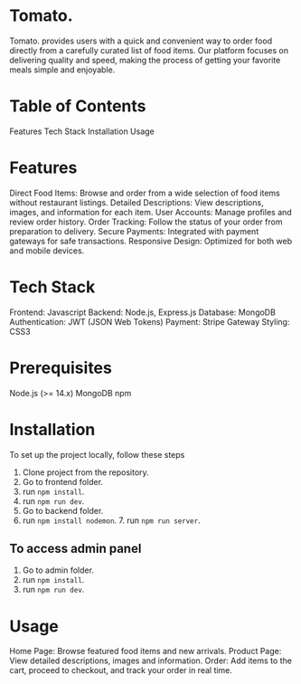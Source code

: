 # Tomato.

Tomato. provides users with a quick and convenient way to order food directly from a carefully curated list of food items. Our platform focuses on delivering quality and speed, making the process of getting your favorite meals simple and enjoyable.

# Table of Contents
Features
Tech Stack
Installation
Usage

# Features
Direct Food Items: Browse and order from a wide selection of food items without restaurant listings.
Detailed Descriptions: View descriptions, images, and information for each item.
User Accounts: Manage profiles and review order history.
Order Tracking: Follow the status of your order from preparation to delivery.
Secure Payments: Integrated with payment gateways for safe transactions.
Responsive Design: Optimized for both web and mobile devices.

# Tech Stack 
Frontend: Javascript
Backend: Node.js, Express.js
Database: MongoDB
Authentication: JWT (JSON Web Tokens)
Payment: Stripe Gateway
Styling: CSS3

# Prerequisites
Node.js (>= 14.x)
MongoDB
npm

# Installation 
To set up the project locally, follow these steps
1. Clone project from the repository.
2. Go to frontend folder.
3. run `npm install`.
4. run `npm run dev`.
5. Go to backend folder. 
6. run `npm install nodemon`.
7. run `npm run server`.

## To access admin panel
1. Go to admin folder.
2. run `npm install`.
3. run `npm run dev`.

# Usage 
Home Page: Browse featured food items and new arrivals.
Product Page: View detailed descriptions, images and information.
Order: Add items to the cart, proceed to checkout, and track your order in real time.